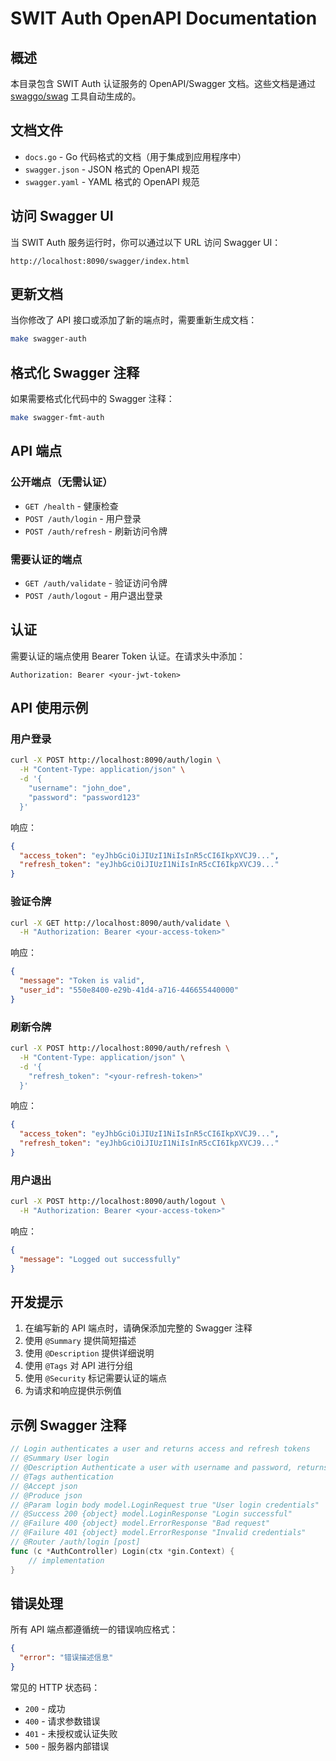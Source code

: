# SWIT Auth OpenAPI Documentation

## 概述

本目录包含 SWIT Auth 认证服务的 OpenAPI/Swagger 文档。这些文档是通过 [swaggo/swag](https://github.com/swaggo/swag) 工具自动生成的。

## 文档文件

- `docs.go` - Go 代码格式的文档（用于集成到应用程序中）
- `swagger.json` - JSON 格式的 OpenAPI 规范
- `swagger.yaml` - YAML 格式的 OpenAPI 规范

## 访问 Swagger UI

当 SWIT Auth 服务运行时，你可以通过以下 URL 访问 Swagger UI：

```
http://localhost:8090/swagger/index.html
```

## 更新文档

当你修改了 API 接口或添加了新的端点时，需要重新生成文档：

```bash
make swagger-auth
```

## 格式化 Swagger 注释

如果需要格式化代码中的 Swagger 注释：

```bash
make swagger-fmt-auth
```

## API 端点

### 公开端点（无需认证）
- `GET /health` - 健康检查
- `POST /auth/login` - 用户登录
- `POST /auth/refresh` - 刷新访问令牌

### 需要认证的端点
- `GET /auth/validate` - 验证访问令牌
- `POST /auth/logout` - 用户退出登录

## 认证

需要认证的端点使用 Bearer Token 认证。在请求头中添加：

```
Authorization: Bearer <your-jwt-token>
```

## API 使用示例

### 用户登录

```bash
curl -X POST http://localhost:8090/auth/login \
  -H "Content-Type: application/json" \
  -d '{
    "username": "john_doe",
    "password": "password123"
  }'
```

响应：
```json
{
  "access_token": "eyJhbGciOiJIUzI1NiIsInR5cCI6IkpXVCJ9...",
  "refresh_token": "eyJhbGciOiJIUzI1NiIsInR5cCI6IkpXVCJ9..."
}
```

### 验证令牌

```bash
curl -X GET http://localhost:8090/auth/validate \
  -H "Authorization: Bearer <your-access-token>"
```

响应：
```json
{
  "message": "Token is valid",
  "user_id": "550e8400-e29b-41d4-a716-446655440000"
}
```

### 刷新令牌

```bash
curl -X POST http://localhost:8090/auth/refresh \
  -H "Content-Type: application/json" \
  -d '{
    "refresh_token": "<your-refresh-token>"
  }'
```

响应：
```json
{
  "access_token": "eyJhbGciOiJIUzI1NiIsInR5cCI6IkpXVCJ9...",
  "refresh_token": "eyJhbGciOiJIUzI1NiIsInR5cCI6IkpXVCJ9..."
}
```

### 用户退出

```bash
curl -X POST http://localhost:8090/auth/logout \
  -H "Authorization: Bearer <your-access-token>"
```

响应：
```json
{
  "message": "Logged out successfully"
}
```

## 开发提示

1. 在编写新的 API 端点时，请确保添加完整的 Swagger 注释
2. 使用 `@Summary` 提供简短描述
3. 使用 `@Description` 提供详细说明
4. 使用 `@Tags` 对 API 进行分组
5. 使用 `@Security` 标记需要认证的端点
6. 为请求和响应提供示例值

## 示例 Swagger 注释

```go
// Login authenticates a user and returns access and refresh tokens
// @Summary User login
// @Description Authenticate a user with username and password, returns access and refresh tokens
// @Tags authentication
// @Accept json
// @Produce json
// @Param login body model.LoginRequest true "User login credentials"
// @Success 200 {object} model.LoginResponse "Login successful"
// @Failure 400 {object} model.ErrorResponse "Bad request"
// @Failure 401 {object} model.ErrorResponse "Invalid credentials"
// @Router /auth/login [post]
func (c *AuthController) Login(ctx *gin.Context) {
    // implementation
}
```

## 错误处理

所有 API 端点都遵循统一的错误响应格式：

```json
{
  "error": "错误描述信息"
}
```

常见的 HTTP 状态码：
- `200` - 成功
- `400` - 请求参数错误
- `401` - 未授权或认证失败
- `500` - 服务器内部错误 